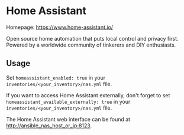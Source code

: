# Home Assistant

Homepage: <https://www.home-assistant.io/>

Open source home automation that puts local control and privacy first. Powered by a worldwide community of tinkerers and DIY enthusiasts.

## Usage

Set `homeassistant_enabled: true` in your `inventories/<your_inventory>/nas.yml` file.

If you want to access Home Assistant externally, don't forget to set `homeassistant_available_externally: true` in your `inventories/<your_inventory>/nas.yml` file.

The Home Assistant web interface can be found at <http://ansible_nas_host_or_ip:8123>.
